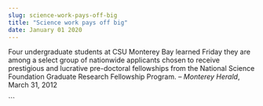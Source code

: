 ```yaml
---
slug: science-work-pays-off-big
title: "Science work pays off big"
date: January 01 2020
---
```


 
<p>
  Four undergraduate students at CSU Monterey Bay learned Friday they are among
  a select group of nationwide applicants chosen to receive prestigious and
  lucrative pre-doctoral fellowships from the National Science Foundation
  Graduate Research Fellowship Program. – <em>Monterey Herald</em>, March 31,
  2012
</p>
```

